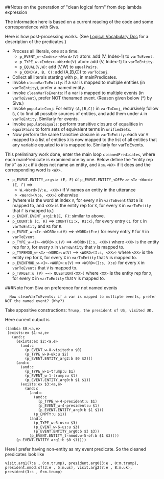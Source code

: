 ##Notes on the generation of "clean logical form" from dep lambda expression

The information here is based on a 
current reading of the code and some correspondence with Siva.

Here is how post-processing works. (See [Logical Vocabulary Doc](https://github.com/sivareddyg/UDepLambda/blob/master/doc/LogicalVocabulary.md) for a description of the predicates.)

  * Process all literals, one at a time. 
       * `p_EVENT_w-<Index>-<Word>(V)` atom: add (V, Index-1) to `varToEvent`.
       * `p_TYPE_w-<Index>-<Word>(V)` atom: add (V, Index-1) to `varToEntity`.
       * `p_EQUAL(V,W)`: add (V,W) to `equalPairs`.
       * `p_CONJ(A, B, C)`: add (A,[B,C]) to `varToConj`.
  * Collect all literals starting with p_ in mainPredicates.
  * Invoke `cleanVarToEntity`: if a var is mapped to multiple entities (in `varToEntity`), prefer a named entity.
  * Invoke `cleanVarToEvents`: if a var is mapped to multiple events (in `varToEvent`), prefer NOT thenamed event. (Reason given below (*) by Siva.)
  * Invoke `populateConj`: For entry `(A,[B,C])` in `varToConj`, recursively follow `B`, `C` to find all possible sources of entities, and add them under `A` in `varToEntity`. Similarly for events.
  * Invoke `populateEquals`: perform transitive closure of equalities in `equalPairs` to form sets of  equivalent terms in `unifiedSets`.
  * Now perform the same transitive closure in `varToEntity`: each var `V` mapped to a list of entities  `X` is now mapped to the list of all entities that any variable equated to `W` is mapped to. Similarly for varToEvents.
  
This preliminary work done, enter the main loop `cleanedPredicates`, where each mainPredicate is examined one by one. Below define the "entity rep for `X`" as `X:x` if `X` does not name an entity, and
  `X:m.<WX>` if it does and the corresponding word is `<WX>`.
  
  * `p_EVENT.ENTITY_arg<i> (E, F)` or `p_EVENT.ENTITY_<DEP>.w-<I>-<Word> (E, F)` ==>
      * `W.<Word>(V:e, <XX>)`  if V names an entity in the utterance
      * `<Word>(V:e, <XX>)`   otherwise
  * (where `W` is the word at index `V`, for every `V` in `varToEvent` that `E` is mapped to, and `<XX>` is the entity rep for `X`, for every `X` in `varToEntity`  that `F` is mapped to.)
  * `p_EVENT.EVENT_arg1:b(E, F)`: similar to above. 
  * `p_COUNT:b (C, R)` ==>  `COUNT(C1:x, R1:x)`, for every entry `C1 `for `C` in `varToEntity` and `R1` for `R`.
  * `p_EVENT_w-<I>-<WORD>:u(V)` ==> `<WORD>(E:e)` for every entry `E` for `V` in `varToEvent`.
  * `p_TYPE_w-<I>-<WORD>:u(V)` ==> `<WORD>(I:s, <XX>)` where `<XX>` is the entity rep for `X`, for every `X` in `varToEntity` that `V` is mapped to.
  * `p_TYPEMOD_w-<I>-<WORD>:u(V)` ==> `<WORD>(I:s, <XX>)` where `<XX>` is the entity rep for `X`, for every `X` in `varToEntity` that `V` is mapped to.
  * `p_EVENTMOD_w-<I>-<WORD>:u(V)` ==> `<WORD>(I:s, X:e)` for every `X` in `varToEvents` that `V` is mapped to.
  * `p_TARGET:u (V) ==> QUESTION(<XX>)` where `<XX>` is the entity rep for `X`, for every `X` in `varToEntity` that `V` is mapped to.
    
###Note from Siva on preference for not named events
      
      Now cleanVarToEvents: if a var is mapped to multiple events, prefer NOT the named event? (Why?)

Take appositive constructions:
```Trump, the president of US, visited UK.```

Here current output is 

 ```
 (lambda $0:<a,e>
  (exists:ex $1:<a,e>
    (and:c
      (exists:ex $2:<a,e>
        (and:c
          (p_EVENT_w-8-visited:u $0)
          (p_TYPE_w-9-uk:u $2)
          (p_EVENT.ENTITY_arg2:b $0 $2)))
      (and:c
        (and:c
          (p_TYPE_w-1-trump:u $1)
          (p_EVENT_w-1-trump:u $1)
          (p_EVENT.ENTITY_arg0:b $1 $1))
        (exists:ex $3:<a,e>
          (and:c
            (and:c
              (and:c
                (p_TYPE_w-4-president:u $1)
                (p_EVENT_w-4-president:u $1)
                (p_EVENT.ENTITY_arg0:b $1 $1))
              (p_EMPTY:u $1))
            (and:c
              (p_TYPE_w-6-us:u $3)
              (p_EVENT_w-6-us:u $3)
              (p_EVENT.ENTITY_arg0:b $3 $3))
            (p_EVENT.ENTITY_l-nmod.w-5-of:b $1 $3))))
      (p_EVENT.ENTITY_arg1:b $0 $1))))
```
Here I prefer having non-entity as my event predicate. So the cleaned predicates look like
```
visit.arg1(7:e , 0:m.trump), president.arg0(3:e , 0:m.trump), 
president.nmod.of(3:e , 5:m.us), visit.arg2(7:e , 8:m.uk), 
president(3:s , 0:m.trump)
```

  
